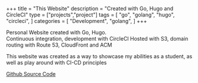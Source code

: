 +++
title = "This Website"
description = "Created with Go, Hugo and CircleCI"
type = ["projects","project"]
tags = [
    "go",
    "golang",
    "hugo",
    "circleci",
]
categories = [
    "Development",
    "golang",
]
+++

Personal Website created with Go, Hugo.  
Continuous integration, development with CircleCI
Hosted with S3, domain routing with Route 53, CloudFront and ACM

This website was created as a way to showcase my abilities as a student, as well as play around with CI-CD principles

[Github Source Code](https://github.com/Richardng12/PersonalWebsite2)
